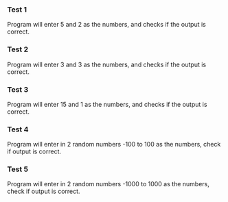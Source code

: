 ### Test 1

Program will enter 5 and 2 as the numbers, and checks if the output is correct.

### Test 2

Program will enter 3 and 3 as the numbers, and checks if the output is correct.

### Test 3

Program will enter 15 and 1 as the numbers, and checks if the output is correct.

### Test 4

Program will enter in 2 random numbers -100 to 100 as the numbers, check if output is correct.

### Test 5

Program will enter in 2 random numbers -1000 to 1000 as the numbers, check if output is correct.
